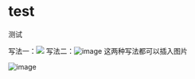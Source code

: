 # test
测试

写法一：![](images/bg3.jpg)
写法二：![image](images/bg3.jpg)
这两种写法都可以插入图片

![image](images/bg3.jpg)


